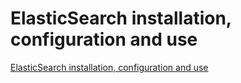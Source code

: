 # ElasticSearch installation, configuration and use
[ElasticSearch installation, configuration and use](https://aiwithcloud.com/2022/09/19/elasticsearch_installation_configuration_and_use/)